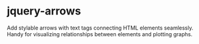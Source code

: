 # jquery-arrows
Add stylable arrows with text tags connecting HTML elements seamlessly. Handy for visualizing relationships between elements and plotting graphs.
